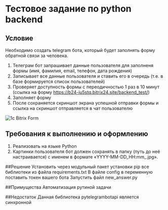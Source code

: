 # Тестовое задание по python backend

## Условие

Необходимо создать telegram бота, который будет заполнять форму обратной связи за человека.
1. Телеграм бот запрашивает данные пользователя для заполненя формы (имя, фамилия, email, телефон, дата рождения)
2. Записывает все данные пользователя и ставить его в очередь (т.е. в базе формируется список пользователей)
3. Проверяет доступность формы с переодичностью 1 раз в 10 минут (ссылка на форму https://b24-iu5stq.bitrix24.site/backend_test/)
4. Заполняет форму
5. После сохраняется скриншот экрана успешной отправки формы и ссылка на скриншот отправляется в чат пользователю



![1c Bitrix Form]('https://b24-iu5stq.bitrix24.site/backend_test/')



## Требования к выполнению и оформлению

1. Реализовать на языке Python
2. Картинки пользователя бот должен сохранять в папку (путь до неё настраивается) с именем в формате «YYYY-MM-DD_HH:mm_<user id>.jpg».

##Решение
Установить через модульный пакет установки pip все библиотеки из файла requirements.txt
В файле config в переменную поставить токен вашего бота
Запустить файл new_answer.py

##Примущества
Автоматизация рутиной задачи

##Недостаток
Данная библиотека pytelegrambotapi является синхронной

